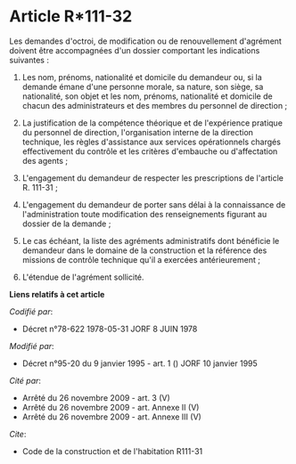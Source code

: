 # Article R*111-32

Les demandes d'octroi, de modification ou de renouvellement d'agrément doivent être accompagnées d'un dossier comportant les
indications suivantes : 

1. Les nom, prénoms, nationalité et domicile du demandeur ou, si la demande émane d'une personne morale, sa nature, son
siège, sa nationalité, son objet et les nom, prénoms, nationalité et domicile de chacun des administrateurs et des membres du
personnel de direction ; 

2. La justification de la compétence théorique et de l'expérience pratique du personnel de direction, l'organisation interne
de la direction technique, les règles d'assistance aux services opérationnels chargés effectivement du contrôle et les
critères d'embauche ou d'affectation des agents ; 

3. L'engagement du demandeur de respecter les prescriptions de l'article R. 111-31 ; 

4. L'engagement du demandeur de porter sans délai à la connaissance de l'administration toute modification des renseignements
figurant au dossier de la demande ; 

5. Le cas échéant, la liste des agréments administratifs dont bénéficie le demandeur dans le domaine de la construction et la
référence des missions de contrôle technique qu'il a exercées antérieurement ; 

6. L'étendue de l'agrément sollicité.

**Liens relatifs à cet article**

_Codifié par_:

  - Décret n°78-622 1978-05-31 JORF 8 JUIN 1978

_Modifié par_:

  - Décret n°95-20 du 9 janvier 1995 - art. 1 () JORF 10 janvier 1995

_Cité par_:

  - Arrêté du 26 novembre 2009 - art. 3 (V)
  - Arrêté du 26 novembre 2009 - art. Annexe II (V)
  - Arrêté du 26 novembre 2009 - art. Annexe III (V)

_Cite_:

  - Code de la construction et de l'habitation R111-31
